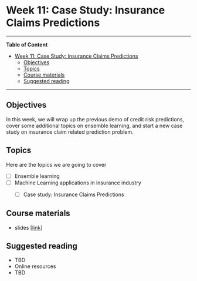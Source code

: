 # Week 11: Case Study: Insurance Claims Predictions
---

**Table of Content**
- [Week 11: Case Study: Insurance Claims Predictions](#week-11-case-study-insurance-claims-predictions)
  - [Objectives](#objectives)
  - [Topics](#topics)
  - [Course materials](#course-materials)
  - [Suggested reading](#suggested-reading)

---
## Objectives
In this week, we will wrap up the previous demo of credit risk predictions, cover some additional topics on ensemble learning, and start a new case study on insurance claim related prediction problem.

## Topics
Here are the topics we are going to cover
* [ ] Ensemble learning
* [ ] Machine Learning applications in insurance industry
  * [ ] Case study: Insurance Claims Predictions


## Course materials
* slides [[link](TBD)]

## Suggested reading
* TBD
* Online resources
* TBD